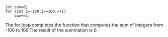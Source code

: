 ```
int sum=0;
for (int i=-100;i<=100;++i)
    sum+=i;
```
 The for loop completes the function that computes the sum of integers from -100 to 100.The result of the summation is 0.
